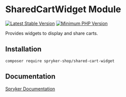 # SharedCartWidget Module
[![Latest Stable Version](https://poser.pugx.org/spryker-shop/shared-cart-widget/v/stable.svg)](https://packagist.org/packages/spryker-shop/shared-cart-widget)
[![Minimum PHP Version](https://img.shields.io/badge/php-%3E%3D%208.0-8892BF.svg)](https://php.net/)

Provides widgets to display and share carts.

## Installation

```
composer require spryker-shop/shared-cart-widget
```

## Documentation

[Spryker Documentation](https://docs.spryker.com)
